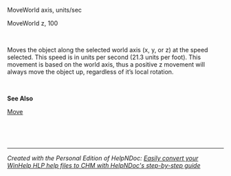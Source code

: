 # 

&nbsp;

MoveWorld axis, units/sec

MoveWorld z, 100

&nbsp;

Moves the object along the selected world axis (x, y, or z) at the speed selected. This speed is in units per second (21.3 units per foot). This movement is based on the world axis, thus a positive z movement will always move the object up, regardless of it’s local rotation.

&nbsp;

**See Also**

[Move](<Move.md>)

&nbsp;

&nbsp;


***
_Created with the Personal Edition of HelpNDoc: [Easily convert your WinHelp HLP help files to CHM with HelpNDoc's step-by-step guide](<https://www.helpndoc.com/step-by-step-guides/how-to-convert-a-hlp-winhelp-help-file-to-a-chm-html-help-help-file/>)_

